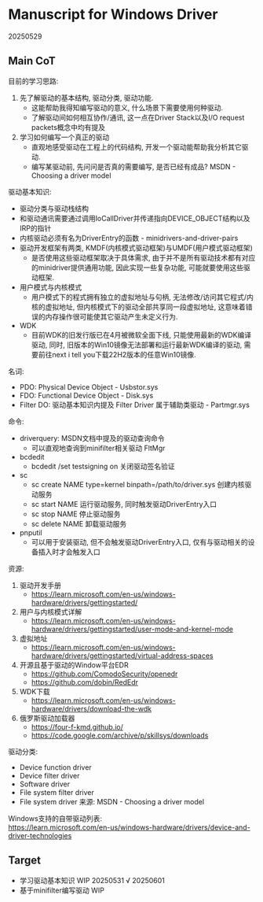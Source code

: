# Manuscript for Windows Driver
20250529  

## Main CoT
目前的学习思路:  
1. 先了解驱动的基本结构, 驱动分类, 驱动功能.  
    * 这能帮助我得知编写驱动的意义, 什么场景下需要使用何种驱动.  
    * 了解驱动间如何相互协作/通讯, 这一点在Driver Stack以及I/O request packets概念中均有提及
2. 学习如何编写一个真正的驱动
    * 直观地感受驱动在工程上的代码结构, 开发一个驱动能帮助我分析其它驱动.
    * 编写某驱动前, 先问问是否真的需要编写, 是否已经有成品? MSDN - Choosing a driver model

驱动基本知识: 
* 驱动分类与驱动栈结构  
* 和驱动通讯需要通过调用IoCallDriver并传递指向DEVICE_OBJECT结构以及IRP的指针
* 内核驱动必须有名为DriverEntry的函数 - minidrivers-and-driver-pairs
* 驱动开发框架有两类, KMDF(内核模式驱动框架)与UMDF(用户模式驱动框架)
    - 是否使用这些驱动框架取决于具体需求, 由于并不是所有驱动技术都有对应的minidriver提供通用功能, 因此实现一些复杂功能, 可能就要使用这些驱动框架.
* 用户模式与内核模式
    - 用户模式下的程式拥有独立的虚拟地址与句柄, 无法修改/访问其它程式/内核的虚拟地址, 但内核模式下的驱动全部共享同一段虚拟地址, 这意味着错误的内存操作很可能使其它驱动产生未定义行为.
* WDK
    - 目前WDK的旧发行版已在4月被微软全面下线, 只能使用最新的WDK编译驱动, 同时, 旧版本的Win10镜像无法部署和运行最新WDK编译的驱动, 需要前往next i tell you下载22H2版本的任意Win10镜像.

名词:  
* PDO: Physical Device Object - Usbstor.sys
* FDO: Functional Device Object - Disk.sys
* Filter DO: 驱动基本知识内提及 Filter Driver 属于辅助类驱动 - Partmgr.sys

命令:
* driverquery: MSDN文档中提及的驱动查询命令
    - 可以直观地查询到minifilter相关驱动 FltMgr
* bcdedit
    - bcdedit /set testsigning on 关闭驱动签名验证
* sc
    - sc create NAME type=kernel binpath=/path/to/driver.sys 创建内核驱动服务
    - sc start NAME 运行驱动服务, 同时触发驱动DriverEntry入口
    - sc stop NAME 停止驱动服务
    - sc delete NAME 卸载驱动服务
* pnputil
    - 可以用于安装驱动, 但不会触发驱动DriverEntry入口, 仅有与驱动相关的设备插入时才会触发入口

资源:  
1. 驱动开发手册
    - https://learn.microsoft.com/en-us/windows-hardware/drivers/gettingstarted/  
2. 用户与内核模式详解
    - https://learn.microsoft.com/en-us/windows-hardware/drivers/gettingstarted/user-mode-and-kernel-mode
3. 虚拟地址
    - https://learn.microsoft.com/en-us/windows-hardware/drivers/gettingstarted/virtual-address-spaces
4. 开源且基于驱动的Window平台EDR
    - https://github.com/ComodoSecurity/openedr
    - https://github.com/dobin/RedEdr
5. WDK下载
    - https://learn.microsoft.com/en-us/windows-hardware/drivers/download-the-wdk
6. 俄罗斯驱动加载器
    - https://four-f-kmd.github.io/
    - https://code.google.com/archive/p/skillsys/downloads


驱动分类:  
* Device function driver
* Device filter driver
* Software driver
* File system filter driver
* File system driver
来源: MSDN - Choosing a driver model  

Windows支持的自带驱动列表:  
https://learn.microsoft.com/en-us/windows-hardware/drivers/device-and-driver-technologies  

## Target
* 学习驱动基本知识 WIP 20250531 √ 20250601
* 基于minifilter编写驱动 WIP

